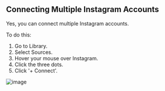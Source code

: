 ## Connecting Multiple Instagram Accounts

Yes, you can connect multiple Instagram accounts.

To do this:
1. Go to Library.
2. Select Sources.
3. Hover your mouse over Instagram.
4. Click the three dots.
5. Click '+ Connect'.
   
![image](https://github.com/user-attachments/assets/7b8a6257-c007-4144-963a-3eb118bc2e54)


